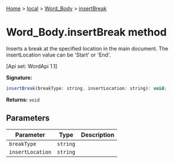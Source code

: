 [Home](./index) &gt; [local](local.md) &gt; [Word\_Body](local.word_body.md) &gt; [insertBreak](local.word_body.insertbreak.md)

# Word\_Body.insertBreak method

Inserts a break at the specified location in the main document. The insertLocation value can be 'Start' or 'End'. 

 \[Api set: WordApi 1.1\]

**Signature:**
```javascript
insertBreak(breakType: string, insertLocation: string): void;
```
**Returns:** `void`

## Parameters

|  Parameter | Type | Description |
|  --- | --- | --- |
|  `breakType` | `string` |  |
|  `insertLocation` | `string` |  |

